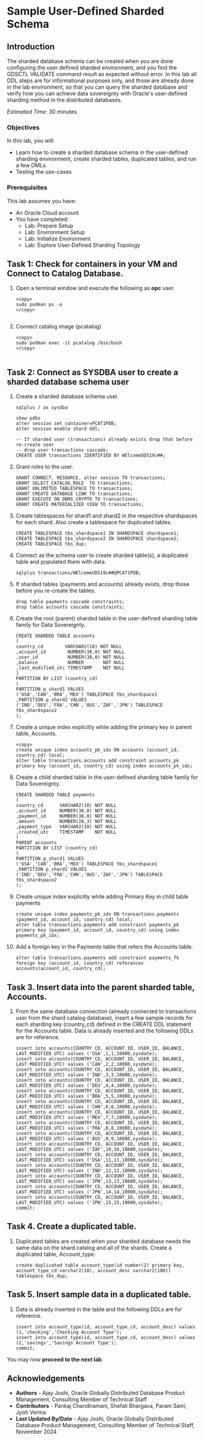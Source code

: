# Sample User-Defined Sharded Schema

## Introduction

The sharded database schema can be created when you are done configuring the user defined sharded environment, and you find the GDSCTL VALIDATE command result as expected without error. In this lab all DDL steps are for informational purposes only, and those are already done in the lab environment, so that you can query the sharded database and verify how you can achieve data sovereignty with Oracle's user-defined sharding method in the distributed databases.

*Estimated Time*:  30 minutes

### Objectives

In this lab, you will:

* Learn how to create a sharded database schema in the user-defined sharding environment, create sharded tables, duplicated tables, and run a few DMLs.
* Testing the use-cases

### Prerequisites

This lab assumes you have:

* An Oracle Cloud account
* You have completed:
  * Lab: Prepare Setup
  * Lab: Environment Setup
  * Lab: Initialize Environment
  * Lab: Explore User-Defined Sharding Topology

## Task 1: Check for containers in your VM and Connect to Catalog Database.

1. Open a terminal window and execute the following as **opc** user.

    ```
    <copy>
    sudo podman ps -a
    </copy>
    ```

     ![<List podman Containers>](images/uds19c-init-env-podman-containers-status.png " ")

2. Connect catalog image (pcatalog)

    ```
    <copy>
    sudo podman exec -it pcatalog /bin/bash
    </copy>
    ```

     ![<Connect Catalog podman Image pcatalog>](images/uds19c-connect-catalog-podman-image.png " ")

## Task 2: Connect as SYSDBA user to create a sharded database schema user

1. Create a sharded database schema user.

    ```
    sqlplus / as sysdba

    show pdbs
    alter session set container=PCAT1PDB;
    alter session enable shard ddl;

    -- If sharded user (transactions) already exists drop that before re-create user
    -- drop user transactions cascade;
    CREATE USER transactions IDENTIFIED BY WElcomeUDS19c##;
    ```

2. Grant roles to the user.

    ```
    GRANT CONNECT, RESOURCE, alter session TO transactions;
    GRANT SELECT_CATALOG_ROLE  TO transactions;
    GRANT UNLIMITED TABLESPACE TO transactions;
    GRANT CREATE DATABASE LINK TO transactions;
    GRANT EXECUTE ON DBMS_CRYPTO TO transactions;
    GRANT CREATE MATERIALIZED VIEW TO transactions;
    ```

3. Create tablespaces for shard1 and shard2 in the respective shardspaces for each shard. Also create a tablespace for duplicated tables.

    ```
    CREATE TABLESPACE tbs_shardspace1 IN SHARDSPACE shardspace1;
    CREATE TABLESPACE tbs_shardspace2 IN SHARDSPACE shardspace2;
    CREATE TABLESPACE tbs_dup;
    ```

4. Connect as the schema user to create sharded table(s), a duplicated table and populated them with data.

    ```
    sqlplus transactions/WElcomeUDS19c##@PCAT1PDB;
    ```

5. If sharded tables (payments and accounts) already exists, drop those before you re-create the tables.

    ```
    drop table payments cascade constraints;
    drop table accounts cascade constraints;
    ```

6. Create the root (parent) sharded table in the user-defined sharding table family for Data Sovereignty.

    ```
    CREATE SHARDED TABLE accounts
    (
    country_cd        VARCHAR2(10) NOT NULL
    ,account_id        NUMBER(38,0) NOT NULL
    ,user_id           NUMBER(38,0) NOT NULL
    ,balance           NUMBER       NOT NULL
    ,last_modified_utc TIMESTAMP    NOT NULL
    )
    PARTITION BY LIST (country_cd)
    (
    PARTITION p_shard1 VALUES
    ('USA','CAN','BRA','MEX') TABLESPACE tbs_shardspace1
    ,PARTITION p_shard2 VALUES
    ('IND','DEU','FRA','CHN','AUS','ZAF','JPN') TABLESPACE tbs_shardspace2
    );
    ```

7. Create a unique index explicitly while adding the primary key in parent table, Accounts.

    ```
    <copy>
    create unique index accounts_pk_idx ON accounts (account_id, country_cd) local;
    alter table transactions.accounts add constraint accounts_pk primary key (account_id, country_cd) using index accounts_pk_idx;
    ```

8. Create a child sharded table in the user-defined sharding table family for Data Sovereignty.

    ```
    CREATE SHARDED TABLE payments
    (
    country_cd      VARCHAR2(10) NOT NULL
    ,account_id     NUMBER(38,0) NOT NULL
    ,payment_id     NUMBER(38,0) NOT NULL
    ,amount         NUMBER(28,3) NOT NULL
    ,payment_type   VARCHAR2(10) NOT NULL
    ,created_utc    TIMESTAMP    NOT NULL
    )
    PARENT accounts
    PARTITION BY LIST (country_cd)
    (
    PARTITION p_shard1 VALUES
    ('USA','CAN','BRA','MEX') TABLESPACE tbs_shardspace1
    ,PARTITION p_shard2 VALUES
    ('IND','DEU','FRA','CHN','AUS','ZAF','JPN') TABLESPACE tbs_shardspace2
    );
    ```

9. Create unique index explicitly while adding Primary Key in child table payments

    ```
    create unique index payments_pk_idx ON transactions.payments (payment_id, account_id, country_cd) local;
    alter table transactions.payments add constraint payments_pk primary key (payment_id, account_id, country_cd) using index payments_pk_idx;
    ```

10. Add a foreign key in the Payments table that refers the Accounts table.

    ```
    alter table transactions.payments add constraint payments_fk foreign key (account_id, country_cd) references accounts(account_id, country_cd);
    ```

## Task 3. Insert data into the parent sharded table, Accounts.
1. From the same database connection (already connected to transactions user from the shard catalog database), insert a few sample records for each sharding key (country_cd) defined in the CREATE DDL statement for the Accounts table. Data is already inserted and the following DDLs are for reference.

    ```
    insert into accounts(COUNTRY_CD, ACCOUNT_ID, USER_ID, BALANCE, LAST_MODIFIED_UTC) values ('USA',1,1,10000,sysdate);
    insert into accounts(COUNTRY_CD, ACCOUNT_ID, USER_ID, BALANCE, LAST_MODIFIED_UTC) values ('CAN',2,2,10000,sysdate);
    insert into accounts(COUNTRY_CD, ACCOUNT_ID, USER_ID, BALANCE, LAST_MODIFIED_UTC) values ('IND',3,3,10000,sysdate);
    insert into accounts(COUNTRY_CD, ACCOUNT_ID, USER_ID, BALANCE, LAST_MODIFIED_UTC) values ('DEU',4,4,10000,sysdate);
    insert into accounts(COUNTRY_CD, ACCOUNT_ID, USER_ID, BALANCE, LAST_MODIFIED_UTC) values ('BRA',5,5,10000,sysdate);
    insert into accounts(COUNTRY_CD, ACCOUNT_ID, USER_ID, BALANCE, LAST_MODIFIED_UTC) values ('CHN',6,6,10000,sysdate);
    insert into accounts(COUNTRY_CD, ACCOUNT_ID, USER_ID, BALANCE, LAST_MODIFIED_UTC) values ('MEX',7,7,10000,sysdate);
    insert into accounts(COUNTRY_CD, ACCOUNT_ID, USER_ID, BALANCE, LAST_MODIFIED_UTC) values ('FRA',8,8,10000,sysdate);
    insert into accounts(COUNTRY_CD, ACCOUNT_ID, USER_ID, BALANCE, LAST_MODIFIED_UTC) values ('AUS',9,9,10000,sysdate);
    insert into accounts(COUNTRY_CD, ACCOUNT_ID, USER_ID, BALANCE, LAST_MODIFIED_UTC) values ('ZAF',10,10,10000,sysdate);
    insert into accounts(COUNTRY_CD, ACCOUNT_ID, USER_ID, BALANCE, LAST_MODIFIED_UTC) values ('USA',11,11,10000,sysdate);
    insert into accounts(COUNTRY_CD, ACCOUNT_ID, USER_ID, BALANCE, LAST_MODIFIED_UTC) values ('IND',12,12,10000,sysdate);
    insert into accounts(COUNTRY_CD, ACCOUNT_ID, USER_ID, BALANCE, LAST_MODIFIED_UTC) values ('JPN',13,13,10000,sysdate);
    insert into accounts(COUNTRY_CD, ACCOUNT_ID, USER_ID, BALANCE, LAST_MODIFIED_UTC) values ('JPN',14,14,10000,sysdate);
    insert into accounts(COUNTRY_CD, ACCOUNT_ID, USER_ID, BALANCE, LAST_MODIFIED_UTC) values ('JPN',15,15,10000,sysdate);
    commit;
    ```

## Task 4. Create a duplicated table.
1. Duplicated tables are created when your sharded database needs the same data on the shard catalog and all of the shards. Create a duplicated table, Account_type:

    ```
    create duplicated table account_type(id number(2) primary key, account_type_cd varchar2(10), account_desc varchar2(100)) tablespace tbs_dup;
    ```

## Task 5. Insert sample data in a duplicated table.
1. Data is already inserted in the table and the following DDLs are for reference.
    ```
    insert into account_type(id, account_type_cd, account_desc) values (1,'checking','Checking Account Type');
    insert into account_type(id, account_type_cd, account_desc) values (2,'savings','Savings Account Type');
    commit;
    ```

You may now **proceed to the next lab**.

## Acknowledgements

* **Authors** - Ajay Joshi, Oracle Globally Distributed Database Product Management, Consulting Member of Technical Staff
* **Contributors** - Pankaj Chandiramani, Shefali Bhargava, Param Saini, Jyoti Verma
* **Last Updated By/Date** - Ajay Joshi, Oracle Globally Distributed Database Product Management, Consulting Member of Technical Staff, November 2024
